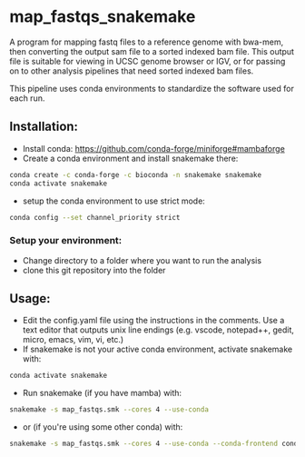 # map_fastqs_snakemake

A program for mapping fastq files to a reference genome with bwa-mem, then
converting the output sam file to a sorted indexed bam file. This output file
is suitable for viewing in UCSC genome browser or IGV, or for passing on to
other analysis pipelines that need sorted indexed bam files.

This pipeline uses conda environments to standardize the software used for each
run.

## Installation:
  - Install conda: https://github.com/conda-forge/miniforge#mambaforge
  - Create a conda environment and install snakemake there:
  ```bash
  conda create -c conda-forge -c bioconda -n snakemake snakemake
  conda activate snakemake
  ```
  - setup the conda environment to use strict mode:
  ```bash
  conda config --set channel_priority strict
  ```

### Setup your environment:
  - Change directory to a folder where you want to run the analysis
  - clone this git repository into the folder

## Usage:
  - Edit the config.yaml file using the instructions in the comments. Use a text
  editor that outputs unix line endings (e.g. vscode, notepad++, gedit, micro,
  emacs, vim, vi, etc.)
  - If snakemake is not your active conda environment, activate snakemake with:
  ```bash
  conda activate snakemake
  ```
  - Run snakemake (if you have mamba) with:
  ```bash
  snakemake -s map_fastqs.smk --cores 4 --use-conda
  ```
  - or (if you're using some other conda) with:
  ```bash
  snakemake -s map_fastqs.smk --cores 4 --use-conda --conda-frontend conda
  ```
